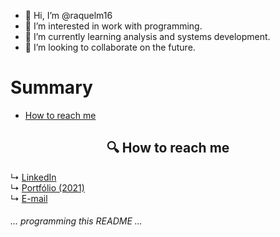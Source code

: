 - 👋 Hi, I’m @raquelm16
- 👀 I’m interested in work with programming.
- 🌱 I’m currently learning analysis and systems development.
- 💞️ I’m looking to collaborate on the future.

Summary
=================
   * [How to reach me](#howtoreachme)

<h2 id="howtoreachme" align="center">🔍 How to reach me</h2>

↳ [LinkedIn](https://www.linkedin.com/in/raquelmc/)<br>
↳ [Portfólio (2021)](https://docs.google.com/presentation/d/1P973ymQZ_S-1gzHiJGjz3j_pd_1ELMvFIxiyqDup81s/edit?usp=sharing)<br>
↳ <a href="mailto:raquelmc365@gmail.com">E-mail</a>



<h6>... programming this README ...</h6>
